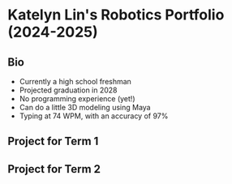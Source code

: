 # Katelyn Lin's Robotics Portfolio (2024-2025)

## Bio
* Currently a high school freshman
* Projected graduation in 2028
* No programming experience (yet!)
* Can do a little 3D modeling using Maya
* Typing at 74 WPM, with an accuracy of 97%

## Project for Term 1

## Project for Term 2
